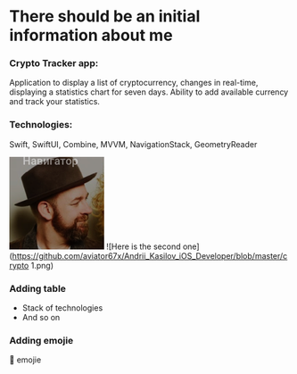  # There should be an initial information about me
### Crypto Tracker app: 
Application to display a list of cryptocurrency, changes in real-time, displaying a statistics chart for seven days. Ability to add available currency and track your statistics.

### Technologies:
Swift, SwiftUI, Combine, MVVM, NavigationStack, GeometryReader 

![Here is the first image from my github Assets file](https://github.com/aviator67x/Andrii_Kasilov_iOS_Developer/blob/master/dude.png)
![Here is the second one](https://github.com/aviator67x/Andrii_Kasilov_iOS_Developer/blob/master/crypto 1.png)
### Adding table
+ Stack of technologies
+ And so on
### Adding emojie
:nauseated_face: emojie
